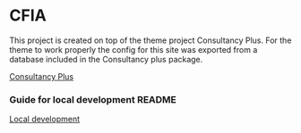 # CFIA

This project is created on top of the theme project Consultancy Plus.
For the theme to work properly the config for this site was exported
from a database included in the Consultancy plus package. 

[Consultancy Plus](https://www.drupalthemes.io/drupal-themes/consultancy-plus)

### Guide for local development README

[Local development](web/documentation/localDevelopment.md)